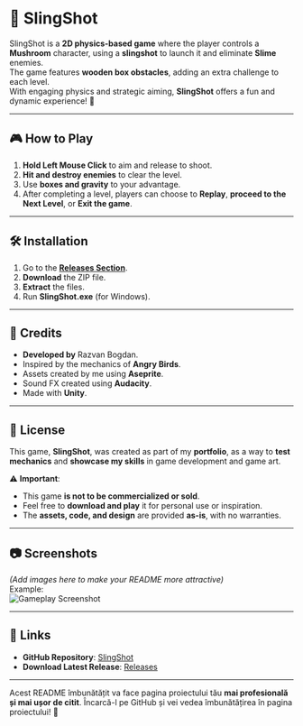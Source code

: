 # 🎯 SlingShot

SlingShot is a **2D physics-based game** where the player controls a **Mushroom** character, using a **slingshot** to launch it and eliminate **Slime** enemies.  
The game features **wooden box obstacles**, adding an extra challenge to each level.  
With engaging physics and strategic aiming, **SlingShot** offers a fun and dynamic experience! 🚀

---

## 🎮 How to Play
1. **Hold Left Mouse Click** to aim and release to shoot.
2. **Hit and destroy enemies** to clear the level.
3. Use **boxes and gravity** to your advantage.
4. After completing a level, players can choose to **Replay**, **proceed to the Next Level**, or **Exit the game**.

---

## 🛠️ Installation
1. Go to the **[Releases Section](https://github.com/mrrazvanbogdan/SlingShot/releases)**.
2. **Download** the ZIP file.
3. **Extract** the files.
4. Run **SlingShot.exe** (for Windows).

---

## 🎨 Credits
- **Developed by** Razvan Bogdan.
- Inspired by the mechanics of **Angry Birds**.
- Assets created by me using **Aseprite**.
- Sound FX created using **Audacity**.
- Made with **Unity**.  

---

## 📜 License
This game, **SlingShot**, was created as part of my **portfolio**, as a way to **test mechanics** and **showcase my skills** in game development and game art.

⚠ **Important**:
- This game **is not to be commercialized or sold**.  
- Feel free to **download and play** it for personal use or inspiration.  
- The **assets, code, and design** are provided **as-is**, with no warranties.

---

## 📷 Screenshots
_(Add images here to make your README more attractive)_  
Example:  
![Gameplay Screenshot](https://your-image-link.com)  

---

## 🔗 Links
- **GitHub Repository**: [SlingShot](https://github.com/mrrazvanbogdan/SlingShot)
- **Download Latest Release**: [Releases](https://github.com/mrrazvanbogdan/SlingShot/releases)

---

Acest README îmbunătățit va face pagina proiectului tău **mai profesională și mai ușor de citit**. Încarcă-l pe GitHub și vei vedea îmbunătățirea în pagina proiectului! 🚀
